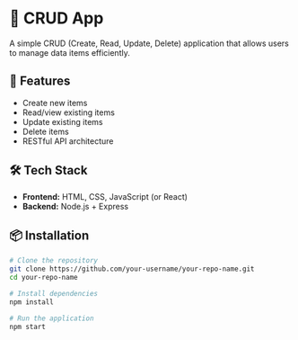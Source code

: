 # 📝 CRUD App

A simple CRUD (Create, Read, Update, Delete) application that allows users to manage data items efficiently.

## 🚀 Features

- Create new items
- Read/view existing items
- Update existing items
- Delete items
- RESTful API architecture


## 🛠 Tech Stack

- **Frontend:** HTML, CSS, JavaScript (or React)
- **Backend:** Node.js + Express


## 📦 Installation 
```bash
# Clone the repository
git clone https://github.com/your-username/your-repo-name.git
cd your-repo-name

# Install dependencies
npm install

# Run the application
npm start

